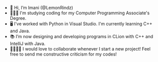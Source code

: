 - 🤗 Hi, I’m Imani (@LemonRindz)
- 👩🏽‍💻 I'm studying coding for my Computer Programming Associate's Degree.
- 🖥️ I've worked with Python in Visual Studio. I'm currently learning C++ and Java.
- 📚 I’m now designing and developing programs in CLion with C++ and IntelliJ with Java.
- 🫱🏻‍🫲🏽 I would love to collaborate whenever I start a new project! Feel free to send me constructive criticism for my codes!
